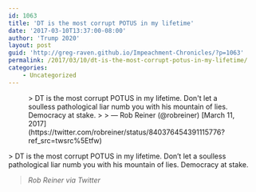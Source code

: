```yaml
---
id: 1063
title: 'DT is the most corrupt POTUS in my lifetime'
date: '2017-03-10T13:37:00-08:00'
author: 'Trump 2020'
layout: post
guid: 'http://greg-raven.github.io/Impeachment-Chronicles/?p=1063'
permalink: /2017/03/10/dt-is-the-most-corrupt-potus-in-my-lifetime/
categories:
    - Uncategorized
---
```


<figure class="wp-block-embed is-type-rich is-provider-twitter wp-block-embed-twitter"><div class="wp-block-embed__wrapper">> DT is the most corrupt POTUS in my lifetime. Don't let a soulless pathological liar numb you with his mountain of lies. Democracy at stake.
> 
> — Rob Reiner (@robreiner) [March 11, 2017](https://twitter.com/robreiner/status/840376454391115776?ref_src=twsrc%5Etfw)

<script async="" charset="utf-8" src="https://platform.twitter.com/widgets.js"></script></div></figure>> DT is the most corrupt POTUS in my lifetime. Don’t let a soulless pathological liar numb you with his mountain of lies. Democracy at stake.
> 
> <cite>Rob Reiner via Twitter</cite>